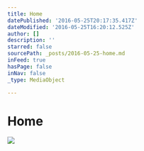 ```yaml
---
title: Home
datePublished: '2016-05-25T20:17:35.417Z'
dateModified: '2016-05-25T16:20:12.525Z'
author: []
description: ''
starred: false
sourcePath: _posts/2016-05-25-home.md
inFeed: true
hasPage: false
inNav: false
_type: MediaObject

---
```

# Home
![](https://the-grid-user-content.s3-us-west-2.amazonaws.com/2cdcac19-8aa4-4992-b5c4-755178395bc6.jpg)